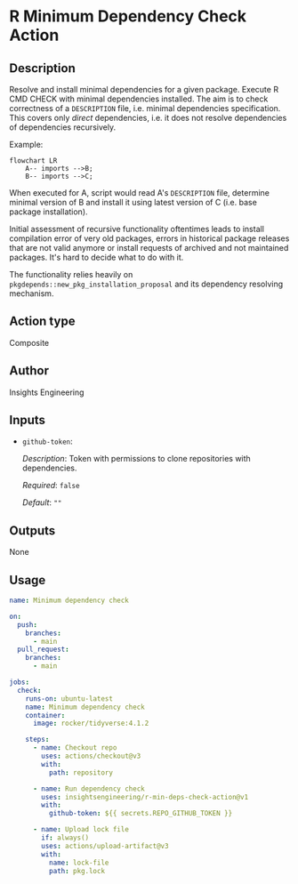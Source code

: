 # R Minimum Dependency Check Action

## Description

Resolve and install minimal dependencies for a given package. Execute R CMD CHECK with minimal dependencies installed.
The aim is to check correctness of a `DESCRIPTION` file, i.e. minimal dependencies specification.
This covers only _direct_ dependencies, i.e. it does not resolve dependencies of dependencies recursively.

Example:
```mermaid
flowchart LR
    A-- imports -->B;
    B-- imports -->C;
```

When executed for A, script would read A's `DESCRIPTION` file, determine minimal version of B and install it using latest version of C (i.e. base package installation).

Initial assessment of recursive functionality oftentimes leads to install compilation error of very old packages, errors in historical package releases that are not valid anymore or install requests of archived and not maintained packages. It's hard to decide what to do with it.

The functionality relies heavily on `pkgdepends::new_pkg_installation_proposal` and its dependency resolving mechanism.

## Action type
Composite

## Author
Insights Engineering

## Inputs
* `github-token`:

  _Description_: Token with permissions to clone repositories with dependencies.

  _Required_: `false`

  _Default_: `""`

## Outputs

None

## Usage

```yaml
name: Minimum dependency check

on:
  push:
    branches:
      - main
  pull_request:
    branches:
      - main

jobs:
  check:
    runs-on: ubuntu-latest
    name: Minimum dependency check
    container:
      image: rocker/tidyverse:4.1.2

    steps:
      - name: Checkout repo
        uses: actions/checkout@v3
        with:
          path: repository

      - name: Run dependency check
        uses: insightsengineering/r-min-deps-check-action@v1
        with:
          github-token: ${{ secrets.REPO_GITHUB_TOKEN }}

      - name: Upload lock file
        if: always()
        uses: actions/upload-artifact@v3
        with:
          name: lock-file
          path: pkg.lock
```
